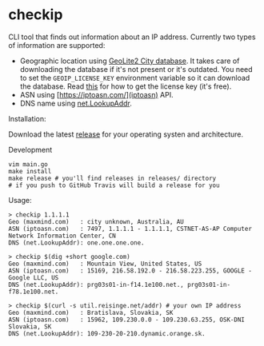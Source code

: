 # checkip

CLI tool that finds out information about an IP address. Currently two types of information are supported:

* Geographic location using [GeoLite2 City database](https://dev.maxmind.com/geoip/geoip2/geolite2/). It takes care of downloading the database if it's not present or it's outdated. You need to set the `GEOIP_LICENSE_KEY` environment variable so it can download the database. Read [this](https://dev.maxmind.com/geoip/geoip2/geolite2/#Download_Access) for how to get the license key (it's free).
* ASN using [https://iptoasn.com/](iptoasn) API.
* DNS name using [net.LookupAddr](https://golang.org/pkg/net/#LookupAddr).

Installation:

Download the latest [release](https://github.com/jreisinger/checkip/releases) for your operating systen and architecture.

Development

```
vim main.go
make install
make release # you'll find releases in releases/ directory
# if you push to GitHub Travis will build a release for you
```

Usage:

```
> checkip 1.1.1.1
Geo (maxmind.com)   : city unknown, Australia, AU
ASN (iptoasn.com)   : 7497, 1.1.1.1 - 1.1.1.1, CSTNET-AS-AP Computer Network Information Center, CN
DNS (net.LookupAddr): one.one.one.one.

> checkip $(dig +short google.com)
Geo (maxmind.com)   : Mountain View, United States, US
ASN (iptoasn.com)   : 15169, 216.58.192.0 - 216.58.223.255, GOOGLE - Google LLC, US
DNS (net.LookupAddr): prg03s01-in-f14.1e100.net., prg03s01-in-f78.1e100.net.

> checkip $(curl -s util.reisinge.net/addr) # your own IP address
Geo (maxmind.com)   : Bratislava, Slovakia, SK
ASN (iptoasn.com)   : 15962, 109.230.0.0 - 109.230.63.255, OSK-DNI Slovakia, SK
DNS (net.LookupAddr): 109-230-20-210.dynamic.orange.sk.
```

